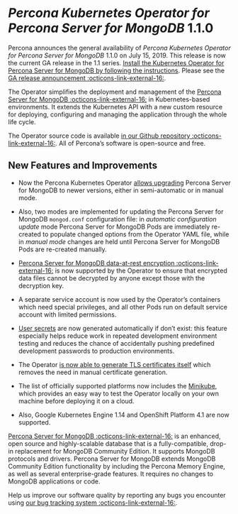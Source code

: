 # *Percona Kubernetes Operator for Percona Server for MongoDB* 1.1.0

Percona announces the general availability of *Percona Kubernetes Operator for Percona Server for MongoDB* 1.1.0 on July 15, 2019. This release is now the current GA release in the 1.1 series. [Install the Kubernetes Operator for Percona Server for MongoDB by following the instructions](../kubernetes.md). Please see the [GA release announcement :octicons-link-external-16:](https://www.percona.com/blog/2019/05/29/percona-kubernetes-operators/).

The Operator simplifies the deployment and management of the [Percona Server for MongoDB :octicons-link-external-16:](https://www.percona.com/software/mongo-database/percona-server-for-mongodb) in Kubernetes-based environments. It extends the Kubernetes API with a new custom resource for deploying, configuring and managing the application through the whole life cycle.

The Operator source code is available [in our Github repository :octicons-link-external-16:](https://github.com/percona/percona-server-mongodb-operator). All of Percona’s software is open-source and free.

## New Features and Improvements


* Now the Percona Kubernetes Operator [allows upgrading](../update.md) Percona Server for MongoDB to newer versions, either in semi-automatic or in manual mode.


* Also, two modes are implemented for updating the Percona Server for MongoDB `mongod.conf` configuration file: in *automatic configuration update* mode Percona Server for MongoDB Pods are immediately re-created to populate changed options from the Operator YAML file, while in *manual mode* changes are held until Percona Server for MongoDB Pods are re-created manually.


* [Percona Server for MongoDB data-at-rest encryption :octicons-link-external-16:](https://www.percona.com/doc/percona-server-for-mongodb/LATEST/data_at_rest_encryption.html) is now supported by the Operator to ensure that encrypted data files cannot be decrypted by anyone except those with the decryption key.


* A separate service account is now used by the Operator’s containers which need special privileges, and all other Pods run on default service account with limited permissions.


* [User secrets](../users.md) are now generated automatically if don’t exist: this feature especially helps reduce work in repeated development environment testing and reduces the chance of accidentally pushing predefined development passwords to production environments.


* The Operator [is now able to generate TLS certificates itself](../TLS.md) which removes the need in manual certificate generation.


* The list of officially supported platforms now includes the [Minikube](../minikube.md), which provides an easy way to test the Operator locally on your own machine before deploying it on a cloud.


* Also, Google Kubernetes Engine 1.14 and OpenShift Platform 4.1 are now supported.

[Percona Server for MongoDB :octicons-link-external-16:](https://www.percona.com/software/mongo-database/percona-server-for-mongodb) is an enhanced, open source and highly-scalable database that is a fully-compatible, drop-in replacement for MongoDB Community Edition. It supports MongoDB protocols and drivers. Percona Server for MongoDB extends MongoDB Community Edition functionality by including the Percona Memory Engine, as well as several enterprise-grade features. It requires no changes to MongoDB applications or code.

Help us improve our software quality by reporting any bugs you encounter using [our bug tracking system :octicons-link-external-16:](https://jira.percona.com/secure/Dashboard.jspa).
